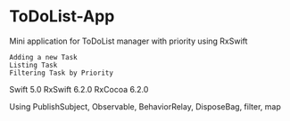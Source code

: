 # ToDoList-App


Mini application for ToDoList manager with priority using RxSwift

    Adding a new Task
    Listing Task
    Filtering Task by Priority

Swift 5.0 RxSwift 6.2.0 RxCocoa 6.2.0

Using PublishSubject, Observable, BehaviorRelay, DisposeBag, filter, map
